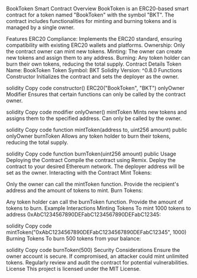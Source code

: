 BookToken Smart Contract
Overview
BookToken is an ERC20-based smart contract for a token named "BookToken" with the symbol "BKT". The contract includes functionalities for minting and burning tokens and is managed by a single owner.

Features
ERC20 Compliance: Implements the ERC20 standard, ensuring compatibility with existing ERC20 wallets and platforms.
Ownership: Only the contract owner can mint new tokens.
Minting: The owner can create new tokens and assign them to any address.
Burning: Any token holder can burn their own tokens, reducing the total supply.
Contract Details
Token Name: BookToken
Token Symbol: BKT
Solidity Version: ^0.8.0
Functions
Constructor
Initializes the contract and sets the deployer as the owner.

solidity
Copy code
constructor() ERC20("BookToken", "BKT")
onlyOwner Modifier
Ensures that certain functions can only be called by the contract owner.

solidity
Copy code
modifier onlyOwner()
mintToken
Mints new tokens and assigns them to the specified address. Can only be called by the owner.

solidity
Copy code
function mintToken(address to, uint256 amount) public onlyOwner
burnToken
Allows any token holder to burn their tokens, reducing the total supply.

solidity
Copy code
function burnToken(uint256 amount) public
Usage
Deploying the Contract
Compile the contract using Remix.
Deploy the contract to your desired Ethereum network.
The deployer address will be set as the owner.
Interacting with the Contract
Mint Tokens:

Only the owner can call the mintToken function.
Provide the recipient's address and the amount of tokens to mint.
Burn Tokens:

Any token holder can call the burnToken function.
Provide the amount of tokens to burn.
Example Interactions
Minting Tokens
To mint 1000 tokens to address 0xAbC1234567890DEFabC1234567890DEFabC12345:

solidity
Copy code
mintToken("0xAbC1234567890DEFabC1234567890DEFabC12345", 1000)
Burning Tokens
To burn 500 tokens from your balance:

solidity
Copy code
burnToken(500)
Security Considerations
Ensure the owner account is secure. If compromised, an attacker could mint unlimited tokens.
Regularly review and audit the contract for potential vulnerabilities.
License
This project is licensed under the MIT License.
